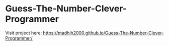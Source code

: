 # Guess-The-Number-Clever-Programmer

Visit project here: https://madhih2000.github.io/Guess-The-Number-Clever-Programmer/
